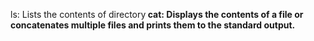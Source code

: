 ls: Lists the contents of directory<b>
cat: Displays the contents of a file or concatenates multiple files and prints them to the standard output.
